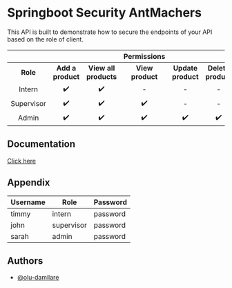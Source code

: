 
# Springboot Security AntMachers

This API is built to demonstrate how to secure the endpoints of your API based on the role of client.


|            |                    |                    |     Permissions    |                    |                    |
|:----------:|:------------------:|:------------------:|:------------------:|:------------------:|:------------------:|
|**Role**    | **Add a product**      | **View all products**  | **View product**       | **Update product**     | **Delete product**     |
| Intern     | :heavy_check_mark: | :heavy_check_mark: |     -              |      -             |      -             |
| Supervisor | :heavy_check_mark: | :heavy_check_mark: | :heavy_check_mark: |      -            |      -             |
| Admin      | :heavy_check_mark: | :heavy_check_mark: | :heavy_check_mark: | :heavy_check_mark: | :heavy_check_mark: |

## Documentation

[Click here](https://documenter.getpostman.com/view/16462221/UUxtEAK9)


## Appendix

| Username | Role  | Password|
|--------------- |--------|-----|
|   timmy      | intern|password|
|   john         | supervisor|password|
|   sarah       | admin  |password|





## Authors

- [@olu-damilare](https://www.github.com/olu-damilare)

  

